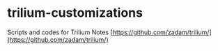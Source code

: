 # trilium-customizations
Scripts and codes for Trilium Notes
[https://github.com/zadam/trilium/](https://github.com/zadam/trilium/)